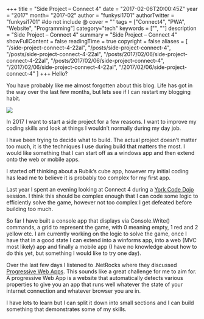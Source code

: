 +++
title = "Side Project – Connect 4"
date = "2017-02-06T20:00:45Z"
year = "2017"
month= "2017-02"
author = "funkysi1701"
authorTwitter = "funkysi1701" #do not include @
cover = ""
tags = ["Connect4", "PWA", "Website", "Programming"]
category="tech"
keywords = ["", ""]
description =  "Side Project – Connect 4"
summary = "Side Project – Connect 4"
showFullContent = false
readingTime = true
copyright = false
aliases = [
    "/side-project-connect-4-22al",
    "/posts/side-project-connect-4",
    "/posts/side-project-connect-4-22al",
    "/posts/2017/02/06/side-project-connect-4-22al",
    "/posts/2017/02/06/side-project-connect-4",
    "/2017/02/06/side-project-connect-4-22al",
    "/2017/02/06/side-project-connect-4"
]
+++
Hello?

You have probably like me almost forgotten about this blog. Life has got in the way over the last few months, but lets see if I can restart my blogging habit.

![](https://storageaccountblog9f5d.blob.core.windows.net/blazor/wp-content/uploads/2017/02/Connect4.png?w=639&ssl=1)

In 2017 I want to start a side project for a few reasons. I want to improve my coding skills and look at things I wouldn’t normally during my day job.

I have been trying to decide what to build. The actual project doesn’t matter too much, it is the techniques I use during build that matters the most. I would like something that I can start off as a windows app and then extend onto the web or mobile apps.

I started off thinking about a Rubik’s cube app, however my initial coding has lead me to believe it is probably too complex for my first app.

Last year I spent an evening looking at Connect 4 during a [York Code Dojo](https://yorkcodedojo.github.io/) session. I think this should be complex enough that I can code some logic to efficiently solve the game, however not too complex I get defeated before building too much.

So far I have built a console app that displays via Console.Write() commands, a grid to represent the game, with 0 meaning empty, 1 red and 2 yellow etc. I am currently working on the logic to solve the game, once I have that in a good state I can extend into a winforms app, into a web (MVC most likely) app and finally a mobile app (I have no knowledge about how to do this yet, but something I would like to try one day).

Over the last few days I listened to .NetRocks where they discussed [Progressive Web Apps](https://www.dotnetrocks.com/?show=1396). This sounds like a great challenge for me to aim for. A progressive Web App is a website that automatically detects various properties to give you an app that runs well whatever the state of your internet connection and whatever browser you are in.

I have lots to learn but I can split it down into small sections and I can build something that demonstrates some of my skills.